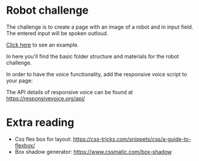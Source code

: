 # Robot challenge
The challenge is to create a page with an image of a robot and in input field. The entered input will be spoken outloud.

[Click here](https://gijslebesque.github.io/) to see an example.

In here you'll find the basic folder structure and materials for the robot challenge. 

In order to have the voice functionality, add the responsive voice script to your page:

<script src="http://code.responsivevoice.org/responsivevoice.js"></script>

The API details of responsive voice can be found at https://responsivevoice.org/api/

# Extra reading 
- Css flex box for layout: https://css-tricks.com/snippets/css/a-guide-to-flexbox/
- Box shadow generator: https://www.cssmatic.com/box-shadow
